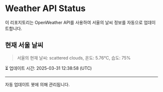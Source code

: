 
# Weather API Status

이 리포지토리는 OpenWeather API를 사용하여 서울의 날씨 정보를 자동으로 업데이트합니다.

## 현재 서울 날씨
> 서울의 현재 날씨: scattered clouds, 온도: 5.76°C, 습도: 75%

⏳ 업데이트 시간: 2025-03-31 12:38:58 (UTC)

---
자동 업데이트 봇에 의해 관리됩니다.
